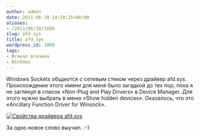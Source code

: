 ```yaml
---
author: admin
date: 2011-06-20 14:58:25+00:00
aliases:
- /2011/06/20/1099
slug: afd-sys
title: afd.sys
wordpress_id: 1099
tags:
- Всякая всячина
- Windows
---
```


Windows Sockets общаются с сетевым стеком через драйвер afd.sys. Происхождение этого имени для меня было загадкой до тех пор, пока я не заглянул в список «Non-Plug and Play Drivers» в Device Manager. Для этого нужно выбрать в меню «Show hidden devices». Оказалось, что это «Ancillary Function Driver for Winsock». 

[![Свойства драйвера afd.sys](/2011/06/afd_properties1.png)](/2011/06/afd_properties1.png)

За одно новое слово выучил. :-)
